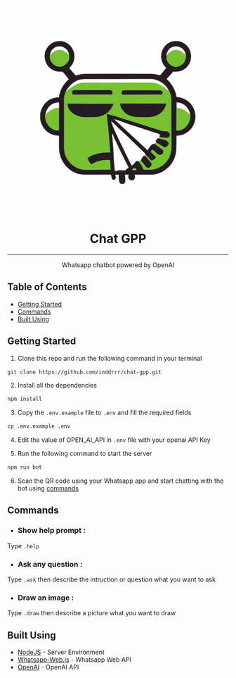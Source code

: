 <p align="center">
  <img src="./chat-gpp.jpeg" alt="Chat GPP">
</p>

<h1 align="center">Chat GPP</h1>

---

<p align="center"> Whatsapp chatbot powered by OpenAI
    <br> 
</p>

## Table of Contents

- [Getting Started](#getting_started)
- [Commands](#commands)
- [Built Using](#built_using)

## Getting Started <a name = "getting_started"></a>

1. Clone this repo and run the following command in your terminal

```bash
git clone https://github.com/inddrrr/chat-gpp.git
```

2. Install all the dependencies

```bash
npm install
```

3. Copy the `.env.example` file to `.env` and fill the required fields

```bash
cp .env.example .env
```

4. Edit the value of OPEN_AI_API in `.env` file with your openai API Key

5. Run the following command to start the server

```bash
npm run bot
```

6. Scan the QR code using your Whatsapp app and start chatting with the bot using [commands](#commands)

## Commands <a name = "commands"></a>

- ### Show help prompt :

Type `.help`

- ### Ask any question :

Type `.ask` then describe the intruction or question what you want to ask

- ### Draw an image :

Type `.draw` then describe a picture what you want to draw

## Built Using <a name = "built_using"></a>

- [NodeJS](https://nodejs.org/en/) - Server Environment
- [Whatsapp-Web.js](https://wwebjs.dev/) - Whatsapp Web API
- [OpenAI](https://openai.com/) - OpenAI API
